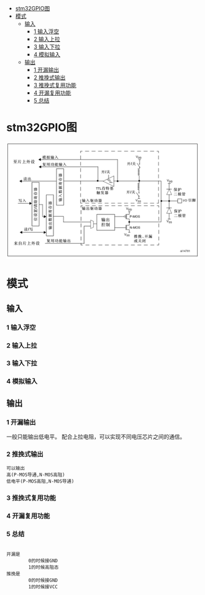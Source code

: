 
<!-- @import "[TOC]" {cmd="toc" depthFrom=1 depthTo=6 orderedList=false} -->

<!-- code_chunk_output -->

- [stm32GPIO图](#stm32gpio图)
- [模式](#模式)
  - [输入](#输入)
    - [1 输入浮空](#1-输入浮空)
    - [2 输入上拉](#2-输入上拉)
    - [3 输入下拉](#3-输入下拉)
    - [4 模拟输入](#4-模拟输入)
  - [输出](#输出)
    - [1 开漏输出](#1-开漏输出)
    - [2 推挽式输出](#2-推挽式输出)
    - [3 推挽式复用功能](#3-推挽式复用功能)
    - [4 开漏复用功能](#4-开漏复用功能)
    - [5 总结](#5-总结)

<!-- /code_chunk_output -->

# stm32GPIO图
![](./img/GPIO.png)<br>
# 模式
## 输入
### 1 输入浮空
### 2 输入上拉
### 3 输入下拉
### 4 模拟输入
## 输出
### 1 开漏输出
一般只能输出低电平。
配合上拉电阻，可以实现不同电压芯片之间的通信。

### 2 推挽式输出
```
可以输出
高(P-MOS导通,N-MOS高阻)
低电平(P-MOS高阻,N-MOS导通)
```
### 3 推挽式复用功能
### 4 开漏复用功能
### 5 总结
```

开漏是
        0的时候接GND 
        1的时候高阻态
推挽是
        0的时候接GND 
        1的时候接VCC
```